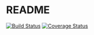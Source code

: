 # README
[![Build Status](https://travis-ci.com/Xayc73/task_manager_u.svg?branch=feature%2Fcoverage)](https://travis-ci.com/Xayc73/task_manager_u)
[![Coverage Status](https://coveralls.io/repos/github/Xayc73/task_manager_u/badge.svg?branch=feature%2Fcoverage)](https://coveralls.io/github/Xayc73/task_manager_u?branch=feature%2Fcoverage)
